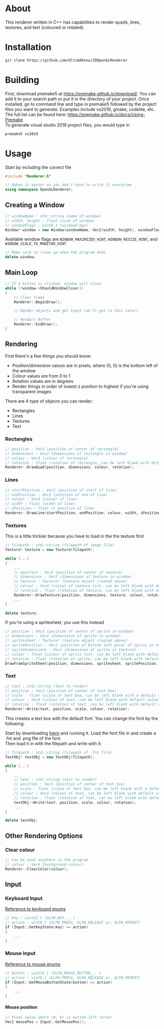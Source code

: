 # About

This renderer written in C++ has capabilities to render quads, lines, textures, and text (coloured or rotated).

# Installation

```bash
git clone https://github.com/Ultim8Xeno/2DOpenGLRenderer
```

# Building

First, download premake5 at https://premake.github.io/download/. You can add it to your search path or put it in the directory of your project. Once installed, go to command line and type in premake5 followed by the project files you want to generate. Examples include vs2019, gmake, codelite, etc. The full list can be found here: https://premake.github.io/docs/Using-Premake \
To generate visual studio 2019 project files, you would type in

```bash
premake5 vs2019
```

# Usage

Start by including the correct file

```cpp
#include "Renderer.h"

// Makes it easier so you don't have to write it everytime
using namespace OpenGLRenderer;
```

## Creating a Window

```cpp
// windowName : std::string (name of window)
// width, height : float (size of window)
// windowFlags : uint8_t (windowFlags)
Window* window = new Window(windowName, Vec2(width, height), windowFlags);
```

Available window flags are `WINDOW_MAXIMIZED_HINT`, `WINDOW_RESIZE_HINT`, and `WINDOW_SCALE_TO_MONITOR_HINT`

```cpp
// Make sure to clean up when the program ends
delete window;
```

## Main Loop

```cpp
// If X button is clicked, window will close
while (!window->ShouldWindowClose())
{
    // Clear frame
    Renderer::BeginDraw();

    // Render objects and get Input (we'll get to this later)

    // Renders Buffer
    Renderer::EndDraw();
}
```

## Rendering

First there's a few things you should know:

- Position/dimension values are in pixels, where (0, 0) is the bottom left of the window
- Colour values are from 0 to 1
- Rotation values are in degrees
- Render things in order of lowest z position to highest if you're using transparent images

There are 4 type of objects you can render:

- Rectangles
- Lines
- Textures
- Text

### Rectangles

```cpp
// position : Vec3 (position of center of rectangle)
// dimensions : Vec2 (dimensions of rectangle in window)
// colour : Vec4 (colour of rectangle)
// rotation : float (rotation of rectangle, can be left blank with default value of 0)
Renderer::DrawQuad(position, dimensions, colour, rotation);
```

### Lines

```cpp
// startPosition : Vec2 (position of start of line)
// endPosition : Vec2 (position of end of line)
// colour : Vec4 (colour of line)
// width : float (width of line)
// zPosition : float (z position of line)
Renderer::DrawLine(startPosition, endPosition, colour, width, zPosition);
```

### Textures

This is a little trickier because you have to load in the the texture first

```cpp
// filepath : std::string (filepath of image file)
Texture* texture = new Texture(filepath);

while (...)
{
    ...
    // position : Vec3 (position of center of texture)
    // dimensions : Vec2 (dimensions of texture in window)
    // texture : Texture* (texture object created above)
    // colour : Vec4 (colour of texture tint, can be left blank with default value of white so texture stays the same)
    // rotation : float (rotation of texture, can be left blank with default value of 0)
    Renderer::DrawTexture(position, dimensions, texture, colour, rotation);
    ...
}

delete texture;
```

If you're using a spritesheet, you use this instead

```cpp
// position : Vec3 (position of center of sprite in window)
// dimensions : Vec2 (dimensions of sprite in window)
// spritesheet : Texture* (texture object created above)
// spritePosition : Vec2 (position of bottom left pixel of sprite in texture)
// spriteDimensions : Vec2 (dimensions of sprite in texture)
// colour : float (colour of sprite tint, can be left blank with default value of white so sprite stays the same)
// rotation : float (rotation of sprite, can be left blank with default value of 0)
DrawFromSpriteSheet(position, dimensions, spritesheet, spritePosition, spriteDimensions, colour, rotation);
```

### Text

```cpp
// text : std::string (text to render)
// position : Vec3 (position of center of text box)
// scale : float (scale of text box, can be left blank with a default value of 1)
// colour : Vec4 (colour of text, can be left blank with default value of white)
// rotation : float (rotation of text, can be left blank with default value of 0)
Renderer::Write(text, position, scale, colour, rotation);
```

This creates a text box with the default font. You can change the font by the following:

Start by downloading [hiero](https://libgdx.com/wiki/tools/hiero) and running it. Load the font file in and create a .fnt and .png file of the font.  
Then load it in with the filepath and write with it:

```cpp
// filepath : std::string (filepath of .fnt file)
TextObj* textObj = new TextObj(filepath);

while (...)
{
    ...
    // text : std::string (text to render)
    // position : Vec3 (position of center of text box)
    // scale : float (scale of text box, can be left blank with a default value of 1)
    // colour : Vec4 (colour of text, can be left blank with default value of white)
    // rotation : float (rotation of text, can be left blank with default value of 0)
    textObj->Write(text, position, scale, colour, rotation);
    ...
}

delete textObj;
```

## Other Rendering Options

### Clear colour

```cpp
// Can be used anywhere in the program
// colour : Vec4 (background colour)
Renderer::ClearColor(colour);
```

## Input

### Keyboard Input

[Reference to keyboard enums](https://www.glfw.org/docs/3.3/group__keys.html)

```cpp
// key : uint32_t (GLFW_KEY_...)
// action : uint8_t (GLFW_PRESS, GLFW_RELEASE or, GLFW_REPEAT)
if (Input::GetKeyState(key) == action)
{
    ...
}
```

### Mouse Input

[Reference to mouse enums](https://www.glfw.org/docs/3.3/group__buttons.html)

```cpp
// button : uint32_t (GLFW_MOUSE_BUTTON_...)
// action : uint8_t (GLFW_PRESS, GLFW_RELEASE or, GLFW_REPEAT)
if (Input::GetMouseButtonState(button) == action)
{
    ...
}
```

#### Mouse position

```cpp
// Pixel value where (0, 0) is bottom left corner
Vec2 mousePos = Input::GetMousePos();
```
